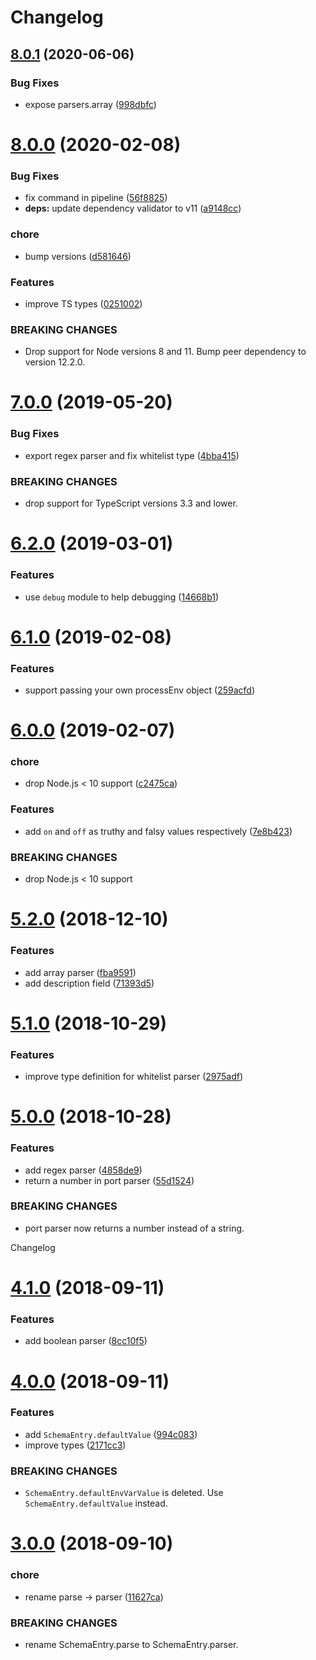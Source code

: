 # Changelog

## [8.0.1](https://github.com/strattadb/environment/compare/v8.0.0...v8.0.1) (2020-06-06)


### Bug Fixes

* expose parsers.array ([998dbfc](https://github.com/strattadb/environment/commit/998dbfc84853426e0aa72382a5a1314893e36476))

# [8.0.0](https://github.com/strattadb/environment/compare/v7.0.0...v8.0.0) (2020-02-08)


### Bug Fixes

* fix command in pipeline ([56f8825](https://github.com/strattadb/environment/commit/56f8825463a332450b21ead51b319e364f3e4657))
* **deps:** update dependency validator to v11 ([a9148cc](https://github.com/strattadb/environment/commit/a9148cc3d72b82acdd357540b31adfa9894f5b7a))


### chore

* bump versions ([d581646](https://github.com/strattadb/environment/commit/d58164699e7584e650dfe1ecc65ce25242c8e908))


### Features

* improve TS types ([0251002](https://github.com/strattadb/environment/commit/02510021250e293bb927ffa8f9dc0c53ab89e98e))


### BREAKING CHANGES

* Drop support for Node versions 8 and 11.
Bump  peer dependency to version 12.2.0.

# [7.0.0](https://github.com/strattadb/environment/compare/v6.2.0...v7.0.0) (2019-05-20)


### Bug Fixes

* export regex parser and fix whitelist type ([4bba415](https://github.com/strattadb/environment/commit/4bba415))


### BREAKING CHANGES

* drop support for TypeScript versions 3.3 and lower.

# [6.2.0](https://github.com/strattadb/environment/compare/v6.1.0...v6.2.0) (2019-03-01)


### Features

* use `debug` module to help debugging ([14668b1](https://github.com/strattadb/environment/commit/14668b1))

# [6.1.0](https://github.com/strattadb/environment/compare/v6.0.0...v6.1.0) (2019-02-08)


### Features

* support passing your own processEnv object ([259acfd](https://github.com/strattadb/environment/commit/259acfd))

# [6.0.0](https://github.com/strattadb/environment/compare/v5.2.0...v6.0.0) (2019-02-07)


### chore

* drop Node.js < 10 support ([c2475ca](https://github.com/strattadb/environment/commit/c2475ca))


### Features

* add `on` and `off` as truthy and falsy values respectively ([7e8b423](https://github.com/strattadb/environment/commit/7e8b423))


### BREAKING CHANGES

* drop Node.js < 10 support

# [5.2.0](https://github.com/strattadb/environment.git/compare/v5.1.0...v5.2.0) (2018-12-10)


### Features

* add array parser ([fba9591](https://github.com/strattadb/environment.git/commit/fba9591))
* add description field ([71393d5](https://github.com/strattadb/environment.git/commit/71393d5))

# [5.1.0](https://github.com/strattadb/environment.git/compare/v5.0.0...v5.1.0) (2018-10-29)


### Features

* improve type definition for whitelist parser ([2975adf](https://github.com/strattadb/environment.git/commit/2975adf))

# [5.0.0](https://github.com/strattadb/environment.git/compare/v4.1.0...v5.0.0) (2018-10-28)


### Features

* add regex parser ([4858de9](https://github.com/strattadb/environment.git/commit/4858de9))
* return a number in port parser ([55d1524](https://github.com/strattadb/environment.git/commit/55d1524))


### BREAKING CHANGES

* port parser now returns a number instead of a string.

Changelog

# [4.1.0](https://github.com/strattadb/environment/compare/v4.0.0...v4.1.0) (2018-09-11)


### Features

* add boolean parser ([8cc10f5](https://github.com/strattadb/environment/commit/8cc10f5))

# [4.0.0](https://github.com/strattadb/environment/compare/v3.0.0...v4.0.0) (2018-09-11)


### Features

* add `SchemaEntry.defaultValue` ([994c083](https://github.com/strattadb/environment/commit/994c083))
* improve types ([2171cc3](https://github.com/strattadb/environment/commit/2171cc3))


### BREAKING CHANGES

* `SchemaEntry.defaultEnvVarValue` is deleted.
Use `SchemaEntry.defaultValue` instead.

# [3.0.0](https://github.com/strattadb/environment/compare/v2.0.0...v3.0.0) (2018-09-10)


### chore

* rename parse -> parser ([11627ca](https://github.com/strattadb/environment/commit/11627ca))


### BREAKING CHANGES

* rename SchemaEntry.parse to SchemaEntry.parser.
